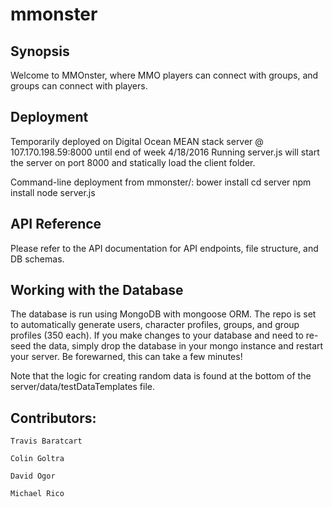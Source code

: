 # mmonster

## Synopsis

Welcome to MMOnster, where MMO players can connect with groups, and groups can connect with players.

## Deployment

Temporarily deployed on Digital Ocean MEAN stack server @ 107.170.198.59:8000 until end of week 4/18/2016
Running server.js will start the server on port 8000 and statically load the client folder.

Command-line deployment from mmonster/:
  bower install
  cd server
  npm install
  node server.js


## API Reference

Please refer to the API documentation for API endpoints, file structure, and DB schemas.

## Working with the Database

The database is run using MongoDB with mongoose ORM. The repo is set to automatically generate users, character profiles, groups, and group profiles (350 each). If you make changes to your database and need to re-seed the data, simply drop the database in your mongo instance and restart your server. Be forewarned, this can take a few minutes!

Note that the logic for creating random data is found at the bottom of the server/data/testDataTemplates file.


## Contributors:

    Travis Baratcart
    
    Colin Goltra

    David Ogor

    Michael Rico

